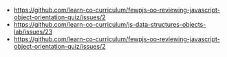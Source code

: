 * https://github.com/learn-co-curriculum/fewpjs-oo-reviewing-javascript-object-orientation-quiz/issues/2
* https://github.com/learn-co-curriculum/js-data-structures-objects-lab/issues/23
* https://github.com/learn-co-curriculum/fewpjs-oo-reviewing-javascript-object-orientation-quiz/issues/2
